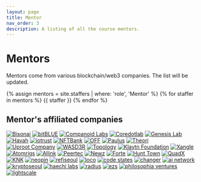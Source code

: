 ```yaml
---
layout: page
title: Mentor
nav_order: 3
description: A listing of all the course mentors.
---
```


# Mentors

Mentors come from various blockchain/web3 companies. The list will be updated. 

{% assign mentors = site.staffers | where: 'role', 'Mentor' %}
{% for staffer in mentors %}
{{ staffer }}
{% endfor %}

## Mentor's affiliated companies

<div class="logo">
  <a href="https://www.bisonai.com/" target="_black"><img class="logo-image" src="/kaist/assets/images/bisonai.png" alt="Bisonai"></a>
  <a href="https://www.bitblue.team/" target="_black"><img class="logo-image" src="/kaist/assets/images/bitblue.jpg" alt="bitBLUE"></a>
  <a href="https://www.companoid.io/" target="_black"><img class="logo-image" src="/kaist/assets/images/companoidlabs.png" alt="Companoid Labs"></a>
  <a href="https://coredot.io/" target="_black"><img class="logo-image" src="/kaist/assets/images/coredotlab.png" alt="Coredotlab"></a>
  <a href="https://www.genesislab.com/" target="_black"><img class="logo-image" src="/kaist/assets/images/genesislab.png" alt="Genesis Lab"></a>
  <a href="https://havah.io/" target="_black"><img class="logo-image" src="/kaist/assets/images/havah.png" alt="Havah"></a>
  <a href="https://dcentwallet.com/" target="_black"><img class="logo-image" src="/kaist/assets/images/iotrust.png" alt="iotrust"></a>
  <a href="https://nftbank.ai/" target="_black"><img class="logo-image" src="/kaist/assets/images/nftbank.jpg" alt="NFTBank"></a>
  <a href="https://off.live/" target="_black"><img class="logo-image" src="/kaist/assets/images/off.png" alt="OFF"></a>
  <a href="http://www.paulus.pro/" target="_black"><img class="logo-image" src="/kaist/assets/images/paulus.jpg" alt="Paulus"></a>
  <a href="https://theori.io/" target="_black"><img class="logo-image" src="/kaist/assets/images/theori.png" alt="Theori"></a>
  <a href="https://www.facebook.com/uprootcompany/" target="_black"><img class="logo-image" src="/kaist/assets/images/uprootcompany.png" alt="Uproot Company"></a>
  <a href="https://www.linkedin.com/in/ekjoo/" target="_black"><img class="logo-image" src="/kaist/assets/images/wasd3r.png" alt="WASD3R"></a>
  <a href="https://topology.gg" target="_black"><img class="logo-image" src="/kaist/assets/images/topology.PNG" alt="Topology"></a>
  <a href="https://www.klaytn.foundation/" target="_black"><img class="logo-image" src="/kaist/assets/images/klaytn.png" alt="Klaytn Foundation"></a>
  <a href="https://xangle.io/" target="_black"><img class="logo-image" src="/kaist/assets/images/xangle.png" alt="Xangle"></a>
  <a href="https://www.atomrigs.io/" target="_black"><img class="logo-image" src="/kaist/assets/images/atomrigs.png" alt="Atomrigs"></a>
  <a href="https://www.allink.io/" target="_black"><img class="logo-image" src="/kaist/assets/images/allink.png" alt="Allink"></a>
  <a href="https://peertec.com/" target="_black"><img class="logo-image" src="/kaist/assets/images/peertec.png" alt="Peertec"></a>
  <a href="http://majors.kr" target="_black"><img class="logo-image" src="/kaist/assets/images/newz.jpeg" alt="Newz"></a>
  <a href="https://www.forte.io/" target="_black"><img class="logo-image" src="/kaist/assets/images/forte.jpg" alt="Forte"></a>
  <a href="https://hunt.town" target="_black"><img class="logo-image" src="/kaist/assets/images/hunttown.png" alt="Hunt Town"></a>
  <a href="" target="_black"><img class="logo-image" src="/kaist/assets/images/quadx.png" alt="QuadX"></a>
  <a href="http://ipknk.com" target="_black"><img class="logo-image" src="/kaist/assets/images/knk.png" alt="KNK"></a>
  <a href="https://neopin.io/" target="_black"><img class="logo-image" src="/kaist/assets/images/neopin.png" alt="neopin"></a>
  <a href="https://medium.com/refi-seoul" target="_black"><img class="logo-image" src="/kaist/assets/images/refiseoul.png" alt="refiseoul"></a>
  <a href="http://www.locoent.com" target="_black"><img class="logo-image" src="/kaist/assets/images/loco.png" alt="loco"></a>
  <a href="http://codestates.com" target="_black"><img class="logo-image" src="/kaist/assets/images/codestates.png" alt="code states"></a>
  <a href="https://chain.partners/" target="_black"><img class="logo-image" src="/kaist/assets/images/changer.png" alt="changer"></a>
  <a href="https://ainetwork.ai/" target="_black"><img class="logo-image" src="/kaist/assets/images/ainetwork.png" alt="ai network"></a>
  <a href="https://www.buidl.asia/" target="_black"><img class="logo-image" src="/kaist/assets/images/kryptoseoul.png" alt="kryptoseoul"></a>
  <a href="https://haechi.io" target="_black"><img class="logo-image" src="/kaist/assets/images/haechilabs.png" alt="haechi labs"></a>
  <a href="https://www.theradius.xyz/" target="_black"><img class="logo-image" src="/kaist/assets/images/radius.png" alt="radius"></a>
  <a href="https://www.ezstrading.com/" target="_black"><img class="logo-image" src="/kaist/assets/images/ezs.jpg" alt="ezs"></a>
  <a href="http://philosophiavc.com" target="_black"><img class="logo-image" src="/kaist/assets/images/philosophiaventures.png" alt="philosophia ventures"></a>
  <a href="https://lightscale.io/" target="_black"><img class="logo-image" src="/kaist/assets/images/lightscale.png" alt="lightscale"></a>
</div>
